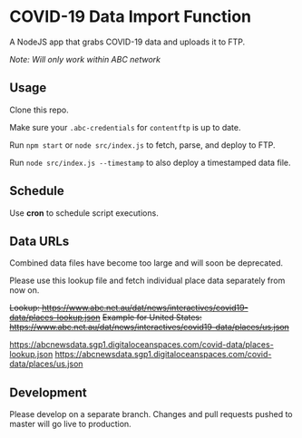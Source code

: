 # COVID-19 Data Import Function

A NodeJS app that grabs COVID-19 data and uploads it to FTP.

_Note: Will only work within ABC network_

## Usage

Clone this repo.

Make sure your `.abc-credentials` for `contentftp` is up to date.

Run `npm start` or `node src/index.js` to fetch, parse, and deploy to FTP.

Run `node src/index.js --timestamp` to also deploy a timestamped data file.

## Schedule

Use **cron** to schedule script executions.

## Data URLs

Combined data files have become too large and will soon be deprecated.

Please use this lookup file and fetch individual place data separately from now on.

~~Lookup: https://www.abc.net.au/dat/news/interactives/covid19-data/places-lookup.json~~
~~Example for United States: https://www.abc.net.au/dat/news/interactives/covid19-data/places/us.json~~

https://abcnewsdata.sgp1.digitaloceanspaces.com/covid-data/places-lookup.json 
https://abcnewsdata.sgp1.digitaloceanspaces.com/covid-data/places/us.json


## Development

Please develop on a separate branch. Changes and pull requests pushed to master will go live to production.

